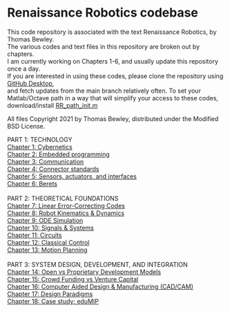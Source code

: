 # Renaissance Robotics codebase
This code repository is associated with the text Renaissance Robotics, by Thomas Bewley.<BR>
The various codes and text files in this repository are broken out by chapters.<BR>
I am currently working on Chapters 1-6, and usually update this repository once a day.<BR>
If you are interested in using these codes, please clone the repository using <a href="https://desktop.github.com/">GitHub Desktop</a>,<BR>
and fetch updates from the main branch relatively often.  To set your Matlab/Octave path in a way
that will simplify your access to these codes, download/install <a href="https://github.com/tbewley/RR/blob/main/RR_path_init.m">RR_path_init.m</a>
  
All files Copyright 2021 by Thomas Bewley, distributed under the Modified BSD License.

PART 1: TECHNOLOGY<BR>
<a href="https://github.com/tbewley/RR/tree/main/chap01">Chapter 1: Cybernetics</a><BR>
<a href="https://github.com/tbewley/RR/tree/main/chap02">Chapter 2: Embedded programming</a><BR>
<a href="https://github.com/tbewley/RR/tree/main/chap03">Chapter 3: Communication</a><BR>
<a href="https://github.com/tbewley/RR/tree/main/chap04">Chapter 4: Connector standards</a><BR>
<a href="https://github.com/tbewley/RR/tree/main/chap05">Chapter 5: Sensors, actuators, and interfaces</a><BR>
<a href="https://github.com/tbewley/RR/tree/main/chap06">Chapter 6: Berets</a><BR>
<BR>
PART 2: THEORETICAL FOUNDATIONS<BR>
<a href="https://github.com/tbewley/RR/tree/main/chap07">Chapter 7: Linear Error-Correcting Codes</a><BR>
<a href="https://github.com/tbewley/RR/tree/main/chap08">Chapter 8: Robot Kinematics & Dynamics</a><BR>
<a href="https://github.com/tbewley/RR/tree/main/chap09">Chapter 9: ODE Simulation</a><BR>
<a href="https://github.com/tbewley/RR/tree/main/chap10">Chapter 10: Signals & Systems</a><BR>
<a href="https://github.com/tbewley/RR/tree/main/chap11">Chapter 11: Circuits</a><BR>
<a href="https://github.com/tbewley/RR/tree/main/chap12">Chapter 12: Classical Control</a><BR>
<a href="https://github.com/tbewley/RR/tree/main/chap13">Chapter 13: Motion Planning</a><BR>
<BR>
PART 3: SYSTEM DESIGN, DEVELOPMENT, AND INTEGRATION<BR>
<a href="https://github.com/tbewley/RR/tree/main/chap14">Chapter 14: Open vs Proprietary Development Models</a><BR>
<a href="https://github.com/tbewley/RR/tree/main/chap15">Chapter 15: Crowd Funding vs Venture Capital</a><BR>
<a href="https://github.com/tbewley/RR/tree/main/chap16">Chapter 16: Computer Aided Design & Manufacturing (CAD/CAM)</a><BR>
<a href="https://github.com/tbewley/RR/tree/main/chap17">Chapter 17: Design Paradigms</a><BR>
<a href="https://github.com/tbewley/RR/tree/main/chap18">Chapter 18: Case study: eduMIP</a><BR>
